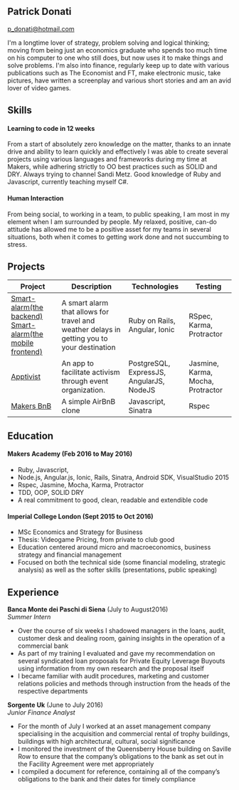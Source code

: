 ## Patrick Donati
[p_donati@hotmail.com](mailto:p_donati@hotmail.com)


I'm a longtime lover of strategy, problem solving and logical thinking; moving from being just an economics graduate who spends too much time on his computer to one who still does, but now uses it to make things and solve problems. I'm also into finance, regularly keep up to date with various publications such as The Economist and FT, make electronic music, take pictures, have written a screenplay and various short stories and am an avid lover of video games.

## Skills

#### Learning to code in 12 weeks

From a start of absolutely zero knowledge on the matter, thanks to an innate drive and ability to learn quickly and effectively I was able to create several projects using various languages and frameworks during my time at Makers, while adhering strictly to OO best practices such as SOLID and DRY. Always trying to channel Sandi Metz. Good knowledge of Ruby and Javascript, currently teaching myself C#.

#### Human Interaction

From being social, to working in a team, to public speaking, I am most in my element when I am surrounded by people. My relaxed, positive, can-do attitude has allowed me to be a positive asset for my teams in several situations, both when it comes to getting work done and not succumbing to stress.

## Projects

Project | Description | Technologies | Testing
--- | --- | --- | ---
[Smart-alarm(the backend)](https://github.com/Managram/smart_alarm_v2) [Smart-alarm(the mobile frontend)](https://github.com/Managram/smartAlarm-mobile) | A smart alarm that allows for travel and weather delays in getting you to your destination | Ruby on Rails, Angular, Ionic | RSpec, Karma, Protractor
[Apptivist](https://github.com/Managram/apptivist) | An app to facilitate activism through event organization. | PostgreSQL, ExpressJS, AngularJS, NodeJS | Jasmine, Karma, Mocha, Protractor
[Makers BnB](https://github.com/Managram/makers_bnb)| A simple AirBnB clone | Javascript, Sinatra | Rspec


## Education

#### Makers Academy (Feb 2016 to May 2016)

- Ruby,  Javascript,
- Node.js, Angular.js, Ionic, Rails,  Sinatra, Android SDK, VisualStudio 2015
- Rspec, Jasmine, Mocha, Karma, Protractor
- TDD, OOP, SOLID DRY
- A real commitment to good, clean, readable and extendible code

#### Imperial College London (Sept 2015 to Oct 2016)

- MSc Economics and Strategy for Business
- Thesis: Videogame Pricing, from private to club good
- Education centered around micro and macroeconomics, business strategy and financial management
- Focused on both the technical side (some financial modeling, strategic analysis) as well as the softer skills (presentations, public speaking)

## Experience

**Banca Monte dei Paschi di Siena** (July to August2016)   
*Summer Intern*
- Over the course of six weeks I shadowed managers in the loans, audit, customer desk and dealing room, gaining insights in the operation of a commercial bank
- As part of my training I evaluated and gave my recommendation on several syndicated loan proposals for Private Equity Leverage Buyouts using information from my own research and the proposal itself
- I became familiar with audit procedures, marketing and customer relations policies and methods through instruction from the heads of the respective departments

**Sorgente Uk** (June to July 2016)   
*Junior Finance Analyst*  
- For the month of July I worked at an asset management company specialising in the acquisition and commercial rental of trophy buildings, buildings with high architectural, cultural, social significance
- I monitored the investment of the Queensberry House building on Saville Row to ensure that the company’s obligations to the bank as set out in the Facility Agreement were met appropriately
- I compiled a document for reference, containing all of the company’s obligations to the bank and their dates for timely compliance
